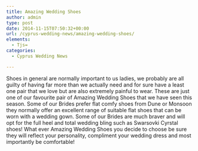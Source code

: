 ```yaml
---
title: Amazing Wedding Shoes
author: admin
type: post
date: 2014-11-15T07:50:32+00:00
url: /cyprus-wedding-news/amazing-wedding-shoes/
elements:
  - Tjs=
categories:
  - Cyprus Wedding News

---
```

Shoes in general are normally important to us ladies, we probably are all guilty of having far more than we actually need and for sure have a least one pair that we love but are also extremely painful to wear. These are just one of our favourite pair of Amazing Wedding Shoes that we have seen this season. Some of our Brides prefer flat comfy shoes from Dune or Monsoon they normally offer an excellent range of suitable flat shoes that can be worn with a wedding gown. Some of our Brides are much braver and will opt for the full heel and total wedding bling such as Swarsovki Cyrstal shoes! What ever Amazing Wedding Shoes you decide to choose be sure they will reflect your personality, compliment your wedding dress and most importantly be comfortable!